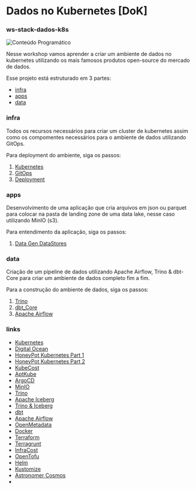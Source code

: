 # Dados no Kubernetes [DoK]
### ws-stack-dados-k8s

![Conteúdo Programático](docs/roadmap-kates-data.png)


Nesse workshop vamos aprender a criar um ambiente de dados no kubernetes utilizando os mais famosos
produtos open-source do mercado de dados.

Esse projeto está estruturado em 3 partes:
- [infra](#infra)
- [apps](#apps)
- [data](#data-cluster)


### infra
Todos os recursos necessários para criar um cluster de kubernetes assim como os compomentes necessários
para o ambiente de dados utilizando GitOps.

Para deployment do ambiente, siga os passos:
1) [Kubernetes](https://github.com/owshq-academy/ws-stack-dados-k8s/blob/cce5c1e4ca78e19f58c114a4f6f5ee25c5b5332a/infra/terraform/kubernetes/aks/orion-development/readme.md)
2) [GitOps](https://github.com/owshq-academy/ws-stack-dados-k8s/blob/e6a934db161f71a691374bfd57192e7cad8d4a3b/infra/terraform/gitops/argocd/readme.md)
3) [Deployment](https://github.com/owshq-academy/ws-stack-dados-k8s/blob/e6a934db161f71a691374bfd57192e7cad8d4a3b/infra/src/readme.md)

### apps
Desenvolvimento de uma aplicação que cria arquivos em json ou parquet para colocar na pasta de landing zone
de uma data lake, nesse caso utilizando MinIO (s3).

Para entendimento da aplicação, siga os passos:
1) [Data Gen DataStores](https://github.com/owshq-academy/ws-stack-dados-k8s/blob/6c3b885f044d67ac60f6ee2d6e6fca5dcc5e0fa2/app/data-gen-datastores/readme.md)

### data
Criação de um pipeline de dados utilizando Apache Airflow, Trino & dbt-Core para criar um ambiente de dados
completo fim a fim.

Para a construção do ambiente de dados, siga os passos:
1) [Trino](https://github.com/owshq-academy/ws-stack-dados-k8s/blob/e6a934db161f71a691374bfd57192e7cad8d4a3b/data/sql)
2) [dbt_Core](https://github.com/owshq-academy/ws-stack-dados-k8s/blob/8abc244ebdaa999021a76777ac5362ba5956c40d/data/dags/dbt/owshq)
3) [Apache Airflow](https://github.com/owshq-academy/ws-stack-dados-k8s/blob/8abc244ebdaa999021a76777ac5362ba5956c40d/data/dags/dbt_sql_transform.py)

### links
- [Kubernetes](https://kubernetes.io/docs/home/)
- [Digital Ocean](https://www.digitalocean.com/)
- [HoneyPot Kubernetes Part 1](https://www.youtube.com/watch?v=BE77h7dmoQU)
- [HoneyPot Kubernetes Part 2](https://www.youtube.com/watch?v=318elIq37PE)
- [KubeCost](https://www.kubecost.com/)
- [AptKube](https://aptakube.com/)
- [ArgoCD](https://argoproj.github.io/argo-cd/)
- [MinIO](https://min.io/)
- [Trino](https://trino.io/)
- [Apache Iceberg](https://iceberg.apache.org/)
- [Trino & Iceberg](https://trino.io/docs/current/connector/iceberg.html)
- [dbt](https://www.getdbt.com/)
- [Apache Airflow](https://airflow.apache.org/)
- [OpenMetadata](https://open-metadata.org/)
- [Docker](https://www.docker.com/)
- [Terraform](https://www.terraform.io/)
- [Terragrunt](https://terragrunt.gruntwork.io/)
- [InfraCost](https://www.infracost.io/)
- [OpenTofu](https://opentofu.org/)
- [Helm](https://helm.sh/)
- [Kustomize](https://kustomize.io/)
- [Astronomer Cosmos](https://astronomer.github.io/astronomer-cosmos/index.html)
- 